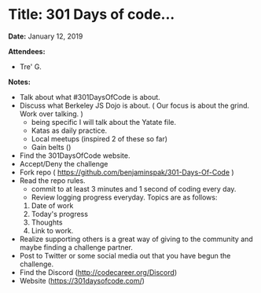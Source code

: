 # Title: 301 Days of code...
**Date:** January 12, 2019

**Attendees:** 
- Tre' G.

**Notes:**
- Talk about what #301DaysOfCode is about.
- Discuss what Berkeley JS Dojo is about. ( Our focus is about the grind. Work over talking. )
  - being specific I will talk about the Yatate file.
  - Katas as daily practice.
  - Local meetups (inspired 2 of these so far)
  - Gain belts ()
- Find the 301DaysOfCode website.
- Accept/Deny the challenge
- Fork repo ( https://github.com/benjaminspak/301-Days-Of-Code )
- Read the repo rules.
  - commit to at least 3 minutes and 1 second of coding every day.
  - Review logging progress everyday. Topics are as follows:
  1. Date of work
  2. Today's progress
  3. Thoughts
  4. Link to work.
- Realize supporting others is a great way of giving to the community and maybe finding a challenge partner.
- Post to Twitter or some social media out that you have begun the challenge.
- Find the Discord (http://codecareer.org/Discord)
- Website (https://301daysofcode.com/)